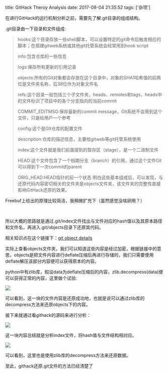 title: GitHack Theroy Analysis
date: 2017-08-04 21:35:52
tags: ['杂项']


在进行GitHack的运行机制分析之前，需要先了解.git目录的组成结构。

.git目录由一下目录和文件组成:
> hooks:这个目录存放一些shell脚本，可以设置特定的git命令后触发相应的脚本；在搭建gitweb系统或其他git托管系统会经常用到hook script> 
> 
> info:包含仓库的一些信息> 
> 
> logs:保存所有更新的引用记录> 
> 
> objects:所有的Git对象都会存放在这个目录中，对象的SHA1哈希值的前两位是文件夹名称，后38位作为对象文件名> 
> 
> refs:这个目录一般包括三个子文件夹，heads、remotes和tags，heads中的文件标识了项目中的各个分支指向的当前commit> 
> 
> COMMIT_EDITMSG:保存最新的commit message，Git系统不会用到这个文件，只是给用户一个参考> 
> 
> config:这个是GIt仓库的配置文件> 
> 
> description:仓库的描述信息，主要给gitweb等git托管系统使用> 
> 
> index:这个文件就是我们前面提到的暂存区（stage），是一个二进制文件> 
> 
> HEAD:这个文件包含了一个档期分支（branch）的引用，通过这个文件Git可以得到下一次commit的parent> 
> 
> ORIG_HEAD:HEAD指针的前一个状态
明白这些基本组成后，可以发现，与还原代码内容密切相关的文件夹是objects文件夹，该文件夹的完整性直接影响GitHack还原的效果。

Freebuf上给出的原理比较简洁，我稍微扩充下（虽然感觉没啥卵用？）

&nbsp;

所以大概的思路就是通过.git/index文件找出与文件对应的hash值以及其原本路径和文件名，再进入.git/objects目录下还原其代码。

相关知识点在这个链接下：[git object details](https://www.kernel.org/pub/software/scm/git/docs/user-manual.html#object-details)

实际上查看objects文件夹，我们可以知道这些内容是经过加密，根据链接中的意思，objects是把文件内容进行deflate压缩后再进行存储的，我们只需要使用deflate解压该部分内容便可以获得原本的内容。

python中有zlib库，假设data为deflate压缩后的内容，zlib.decompress(data)便可以获得正常的内容，这里做个试验:

![](http://www.meizj.com.cn/wp-content/uploads/2017/08/3.png)

可以看到，这一块的文件内容是还原成功地，也就是说可以通过zlib库的decompress方法来还原objects下的内容。

接下来就通过看githack的源码来进行分析：

![](http://www.meizj.com.cn/wp-content/uploads/2017/08/1.png)

这一块内容总结就是分析index文件，将hash值与文件结构相对应。

![](http://www.meizj.com.cn/wp-content/uploads/2017/08/4.png)

可以看到，这里也是使用zlib库的decompress方法来还原数据。

至此，githack还原.git文件的方法已经清楚了

&nbsp;
